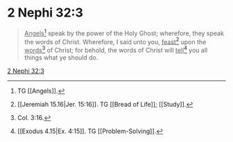 # 2 Nephi 32:3

> <u>Angels</u>[^a] speak by the power of the Holy Ghost; wherefore, they speak the words of Christ. Wherefore, I said unto you, <u>feast</u>[^b] upon the <u>words</u>[^c] of Christ; for behold, the words of Christ will <u>tell</u>[^d] you all things what ye should do.

[2 Nephi 32:3](https://www.churchofjesuschrist.org/study/scriptures/bofm/2-ne/32?lang=eng&id=p3#p3)


[^a]: TG [[Angels]].
[^b]: [[Jeremiah 15.16|Jer. 15:16]]. TG [[Bread of Life]]; [[Study]].
[^c]: Col. 3:16.
[^d]: [[Exodus 4.15|Ex. 4:15]]. TG [[Problem-Solving]].
